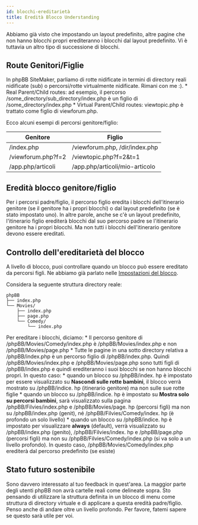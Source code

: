 ```yaml
---
id: blocchi-ereditarietà
title: Eredità Blocco Understanding
---
```


Abbiamo già visto che impostando un layout predefinito, altre pagine che non hanno blocchi propri erediteranno i blocchi dal layout predefinito. Vi è tuttavia un altro tipo di successione di blocchi.

## Route Genitori/Figlie

In phpBB SiteMaker, parliamo di rotte nidificate in termini di directory reali nidificate (sub) o percorsi/rotte virtualmente nidificate. Rimani con me :). * Real Parent/Child routes: ad esempio, il percorso /some_directory/sub_directory/index.php è un figlio di /some_directory/index.php * Virtual Parent/Child routes: viewtopic.php è trattato come figlio di viewforum.php.

Ecco alcuni esempi di percorsi genitore/figlio:

| Genitore           | Figlio                         |
| ------------------ | ------------------------------ |
| /index.php         | /viewforum.php, /dir/index.php |
| /viewforum.php?f=2 | /viewtopic.php?f=2&t=1         |
| /app.php/articoli  | /app.php/articoli/mio-articolo |

## Eredità blocco genitore/figlio

Per i percorsi padre/figlio, il percorso figlio eredita i blocchi dell'itinerario genitore (se il genitore ha i propri blocchi) o dal layout predefinito (se è stato impostato uno). In altre parole, anche se c'è un layout predefinito, l'itinerario figlio erediterà blocchi dal suo percorso padre se l'itinerario genitore ha i propri blocchi. Ma non tutti i blocchi dell'itinerario genitore devono essere ereditati.

## Controllo dell'ereditarietà del blocco

A livello di blocco, puoi controllare quando un blocco può essere ereditato da percorsi figli. Ne abbiamo già parlato nelle [Impostazioni del blocco](./blocks-managing#editing-block-settings).

Considera la seguente struttura directory reale:

```text
phpBB
├── index.php
└── Movies/
    ├── index.php
    ├── page.php
    └── Comedy/
        └── index.php
```

Per ereditare i blocchi, diciamo: * Il percorso genitore di /phpBB/Movies/Comedy/index.php è /phpBB/Movies/index.php e non /phpBB/Movies/page.php * Tutte le pagine in una sotto directory relativa a /phpBB/index.php è un percorso figlio di /phpBB/index.php. Quindi /phpBB/Movies/index.php e /phpBB/Movies/page.php sono tutti figli di /phpBB/index.php e quindi erediteranno i suoi blocchi se non hanno blocchi propri. In questo caso: * quando un blocco su /phpBB/index. hp è impostato per essere visualizzato su **Nascondi sulle rotte bambini**, il blocco verrà mostrato su /phpBB/indice. hp (itinerario genitore) ma non sulle sue rotte figlie * quando un blocco su /phpBB/indice. hp è impostato su **Mostra solo su percorsi bambini**, sarà visualizzato sulla pagina /phpBB/Filvies/index.php e /phpBB/Movies/page. hp (percorsi figli) ma non su /phpBB/index.php (genit), né /phpBB/Filvies/Comedy/index. hp (è profondo un solo livello) * quando un blocco su /phpBB/indice. hp è impostato per visualizzare **always** (default), verrà visualizzato su /phpBB/index.php (genito), /phpBB/Filvies/index. hp e /phpBB/page.php (percorsi figli) ma non su /phpBB/Filvies/Comedy/index.php (si va solo a un livello profondo). In questo caso, /phpBB/Movies/Comedy/index.php erediterà dal percorso predefinito (se esiste)

## Stato futuro sostenibile

Sono davvero interessato al tuo feedback in quest'area. La maggior parte degli utenti phpBB non avrà cartelle reali come delineate sopra. Sto pensando di utilizzare la struttura definita in un blocco di menu come struttura di directory virtuale e di applicare a questa eredità padre/figlio. Penso anche di andare oltre un livello profondo. Per favore, fatemi sapere se questo sarà utile per voi.
